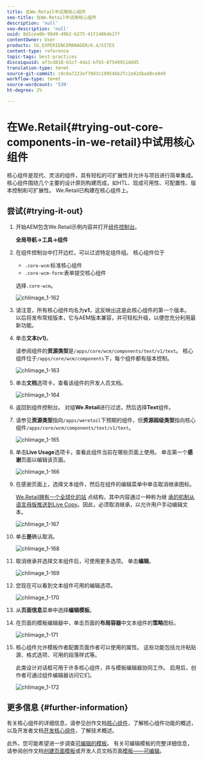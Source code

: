 ```yaml
---
title: 在We.Retail中试用核心组件
seo-title: 在We.Retail中试用核心组件
description: 'null'
seo-description: 'null'
uuid: 8d1cea0b-99d9-49b2-b275-41f14864b1ff
contentOwner: User
products: SG_EXPERIENCEMANAGER/6.4/SITES
content-type: reference
topic-tags: best-practices
discoiquuid: af3cd818-61cf-4da1-bfb5-87540911ddd5
translation-type: tm+mt
source-git-commit: c0c0a7223ef70d3c19954bb2fc2a92dbad8ce049
workflow-type: tm+mt
source-wordcount: '539'
ht-degree: 2%

---
```



# 在We.Retail{#trying-out-core-components-in-we-retail}中试用核心组件

核心组件是现代、灵活的组件，具有轻松的可扩展性并允许与项目进行简单集成。 核心组件围绕几个主要的设计原则构建而成，如HTL、现成可用性、可配置性、版本控制和可扩展性。 We.Retail已构建在核心组件上。

## 尝试{#trying-it-out}

1. 开始AEM包含We.Retail示例内容并打开[组件控制台](/help/sites-authoring/default-components-console.md)。

   **全局导航->工具->组件**

1. 在组件控制台中打开边栏，可以过滤特定组件组。 核心组件位于

   * `.core-wcm`:标准核心组件
   * `.core-wcm-form`:表单提交核心组件

   选择`.core-wcm`。

   ![chlimage_1-162](assets/chlimage_1-162.png)

1. 请注意，所有核心组件均名为&#x200B;**v1**，这反映出这是此核心组件的第一个版本。 以后将发布常规版本，它与AEM版本兼容，并可轻松升级，以便您充分利用最新功能。
1. 单击&#x200B;**文本(v1)**。

   请参阅组件的&#x200B;**资源类型**&#x200B;是`/apps/core/wcm/components/text/v1/text`。 核心组件位于`/apps/core/wcm/components`下，每个组件都有版本控制。

   ![chlimage_1-163](assets/chlimage_1-163.png)

1. 单击&#x200B;**文档**&#x200B;选项卡，查看该组件的开发人员文档。

   ![chlimage_1-164](assets/chlimage_1-164.png)

1. 返回到组件控制台。 对组&#x200B;**We.Retail**&#x200B;进行过滤，然后选择&#x200B;**Text**&#x200B;组件。
1. 请参见&#x200B;**资源类型**&#x200B;指向`/apps/weretail`下预期的组件，但&#x200B;**资源超级类型**&#x200B;指向核心组件`/apps/core/wcm/components/text/v1/text`。

   ![chlimage_1-165](assets/chlimage_1-165.png)

1. 单击&#x200B;**Live Usage**&#x200B;选项卡，查看此组件当前在哪些页面上使用。 单击第一个&#x200B;**感谢**&#x200B;页面以编辑该页面。

   ![chlimage_1-166](assets/chlimage_1-166.png)

1. 在感谢页面上，选择文本组件，然后在组件的编辑菜单中单击取消继承图标。

   [We.Retail拥有一个全球化的站](/help/sites-developing/we-retail-globalized-site-structure.md) 点结构，其中内容通过一种称为继 [承的机制从语言母版推送到Live Copy](/help/sites-administering/msm.md)。因此，必须取消继承，以允许用户手动编辑文本。

   ![chlimage_1-167](assets/chlimage_1-167.png)

1. 单击&#x200B;**是**&#x200B;确认取消。

   ![chlimage_1-168](assets/chlimage_1-168.png)

1. 取消继承并选择文本组件后，可使用更多选项。 单击**编辑**。

   ![chlimage_1-169](assets/chlimage_1-169.png)

1. 您现在可以看到文本组件可用的编辑选项。

   ![chlimage_1-170](assets/chlimage_1-170.png)

1. 从&#x200B;**页面信息**&#x200B;菜单中选择&#x200B;**编辑模板**。
1. 在页面的模板编辑器中，单击页面的&#x200B;**布局容器**&#x200B;中文本组件的&#x200B;**策略**&#x200B;图标。

   ![chlimage_1-171](assets/chlimage_1-171.png)

1. 核心组件允许模板作者配置页面作者可以使用的属性。 这些功能包括允许粘贴源、格式选项、可用的段落样式等。

   此类设计对话框可用于许多核心组件，并与模板编辑器协同工作。 启用后，创作者可通过组件编辑器访问它们。

   ![chlimage_1-172](assets/chlimage_1-172.png)

## 更多信息 {#further-information}

有关核心组件的详细信息，请参见创作文档[核心组件](https://docs.adobe.com/content/help/zh-Hans/experience-manager-core-components/using/introduction.html)，了解核心组件功能的概述，以及开发者文档[开发核心组件](https://helpx.adobe.com/experience-manager/core-components/using/developing.html)，了解技术概述。

此外，您可能希望进一步调查[可编辑的模板](/help/sites-developing/we-retail-editable-templates.md)。 有关可编辑模板的完整详细信息，请参阅创作文档[创建页面模板](/help/sites-authoring/templates.md)或开发人员文档页面[模板——可编辑](/help/sites-developing/page-templates-editable.md)。
